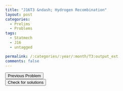 ```yaml
---
title: "J16T3 &ndash; Hydrogen Recombination"
layout: post
categories:
  - Prelims
  - Problems
tags:
  - Statmech
  - J16
  - untagged

permalink: /:categories/:year/:month/T3:output_ext
comments: false
---
```

<object data="2016J3T.pdf" type="application/pdf" width="100%" height="500"></object>

<div class='navbar'>
	<div float='left'><button onclick="window.location='T2.html'" >Previous Problem</button></div>
	<div float='center'><button onclick="window.location='https://princetonprelim.com/prelim/34/'">Check for solutions</button></div>
	<div float='right'><button onclick="window.location='M1.html'" style='visibility: hidden;'> Next Problem</button></div>
</div>

